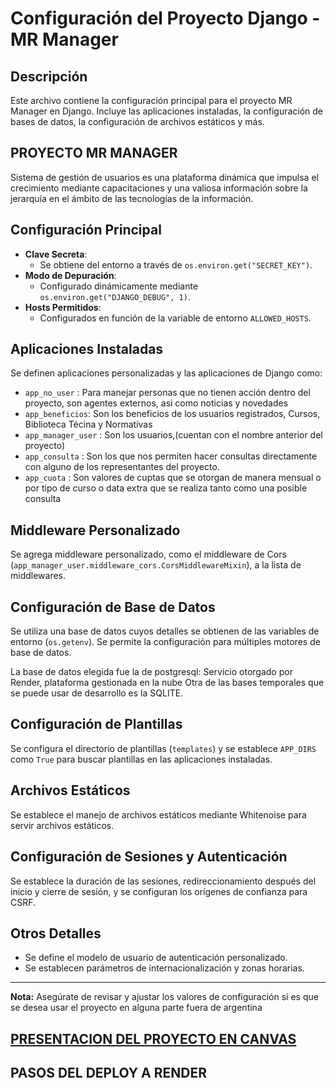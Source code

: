 # Configuración del Proyecto Django - MR Manager

## Descripción
Este archivo contiene la configuración principal para el proyecto MR Manager en Django. Incluye las aplicaciones instaladas, la configuración de bases de datos, la configuración de archivos estáticos y más.

## PROYECTO MR MANAGER
Sistema de gestión de usuarios es una plataforma dinámica que impulsa el crecimiento mediante capacitaciones y una valiosa información sobre la jerarquía en el ámbito de las tecnologías de la información.

## Configuración Principal

- **Clave Secreta**:
  - Se obtiene del entorno a través de `os.environ.get("SECRET_KEY")`.
- **Modo de Depuración**:
  - Configurado dinámicamente mediante `os.environ.get("DJANGO_DEBUG", 1)`.
- **Hosts Permitidos**:
  - Configurados en función de la variable de entorno `ALLOWED_HOSTS`.

## Aplicaciones Instaladas
Se definen aplicaciones personalizadas y las aplicaciones de Django como:
- `app_no_user` : Para manejar personas que no tienen acción dentro del proyecto, son agentes externos, asi como noticias y novedades
- `app_beneficios`: Son los beneficios de los usuarios registrados, Cursos, Biblioteca Técina y Normativas
- `app_manager_user` : Son los usuarios,(cuentan con el nombre anterior del proyecto)
- `app_consulta` : Son los que nos permiten hacer consultas directamente con alguno de los representantes del proyecto.
- `app_cuota` :  Son valores de cuptas que se otorgan de manera mensual o por tipo de curso o data extra que se realiza tanto como una posible consulta

## Middleware Personalizado
Se agrega middleware personalizado, como el middleware de Cors (`app_manager_user.middleware_cors.CorsMiddlewareMixin`), a la lista de middlewares.

## Configuración de Base de Datos
Se utiliza una base de datos cuyos detalles se obtienen de las variables de entorno (`os.getenv`). Se permite la configuración para múltiples motores de base de datos.

La base de datos elegida fue la de postgresql: Servicio otorgado por Render, plataforma gestionada en la nube
Otra de las bases temporales que se puede usar de desarrollo es la SQLITE.

## Configuración de Plantillas
Se configura el directorio de plantillas (`templates`) y se establece `APP_DIRS` como `True` para buscar plantillas en las aplicaciones instaladas.

## Archivos Estáticos
Se establece el manejo de archivos estáticos mediante Whitenoise para servir archivos estáticos.

## Configuración de Sesiones y Autenticación
Se establece la duración de las sesiones, redireccionamiento después del inicio y cierre de sesión, y se configuran los orígenes de confianza para CSRF.

## Otros Detalles
- Se define el modelo de usuario de autenticación personalizado.
- Se establecen parámetros de internacionalización y zonas horarias.

---

**Nota:** Asegúrate de revisar y ajustar los valores de configuración si es que se desea usar el proyecto en alguna parte fuera de argentina


## [PRESENTACION DEL PROYECTO EN CANVAS](https://www.canva.com/design/DAF3MhHxBHo/n7u36ABg2afyTDv__rcj-A/view)


## PASOS DEL DEPLOY A RENDER 

